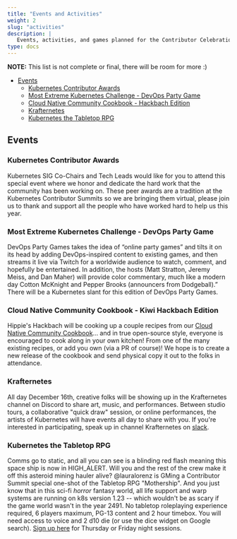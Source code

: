 ```yaml
---
title: "Events and Activities"
weight: 2
slug: "activities"
description: |
   Events, activities, and games planned for the Contributor Celebration
type: docs
---
```


**NOTE:** This list is not complete or final, there will be room for more :)
- [Events](#events)
  - [Kubernetes Contributor Awards](#kubernetes-contributor-awards)
  - [Most Extreme Kubernetes Challenge - DevOps Party Game](#most-extreme-kubernetes-challenge---devops-party-game)
  - [Cloud Native Community Cookbook - Hackbach Edition](#cloud-native-community-cookbook---kiwi-hackbach-edition)
  - [Krafternetes](#krafternetes)
  - [Kubernetes the Tabletop RPG](#kubernetes-the-tabletop-rpg)

## Events

### Kubernetes Contributor Awards

Kubernetes SIG Co-Chairs and Tech Leads would like for you to attend this special
event where we honor and dedicate the hard work that the community has been
working on. These peer awards are a tradition at the Kubernetes Contributor
Summits so we are bringing them virtual, please join us to thank and support all
the people who have worked hard to help us this year.

### Most Extreme Kubernetes Challenge - DevOps Party Game

DevOps Party Games takes the idea of “online party games” and tilts it on its
head by adding DevOps-inspired content to existing games, and then streams it
live via Twitch for a worldwide audience to watch, comment, and hopefully be
entertained. In addition, the hosts (Matt Stratton, Jeremy Meiss, and Dan Maher)
will provide color commentary, much like a modern day Cotton McKnight and
Pepper Brooks (announcers from Dodgeball).” There will be a Kubernetes slant
for this edition of DevOps Party Games.

 ### Cloud Native Community Cookbook - Kiwi Hackbach Edition
 
Hippie's Hackbach will be cooking up a couple recipes from our
[Cloud Native Community Cookbook](https://github.com/cncf/cloud-native-community-cookbook)...
and in true open-source style, everyone is encouraged to cook along in your own kitchen!
From one of the many existing recipes, or add you own (via a PR of course)! We hope is to
create a new release of the cookbook and send physical copy it out to the folks in attendance.

### Krafternetes

All day December 16th, creative folks will be showing up in the Krafternetes 
channel on Discord to share art, music, and performances. Between studio tours, 
a collaborative "quick draw" session, or online performances, the artists of
Kubernetes will have events all day to share with you.  If you're interested in
participating, speak up in channel Krafternetes on [slack].

### Kubernetes the Tabletop RPG

Comms go to static, and all you can see is a blinding red flash meaning this space 
ship is now in HIGH_ALERT. Will you and the rest of the crew make it off this 
asteroid mining hauler alive? @lauralorenz is GMing a Contributor Summit special 
one-shot of the Tabletop RPG "Mothership". And you just know that in this sci-fi 
_horror_ fantasy world, all life support and warp systems are running on k8s version 
1.23 -- which wouldn't be as scary if the game world wasn't in the year 2491. No 
tabletop roleplaying experience required, 6 players maximum, PG-13 content and 2 
hour timebox. You will need access to voice and 2 d10 die (or use the dice widget 
on Google search). [Sign up here] for Thursday or Friday night sessions.

[sign up here]: https://forms.gle/mJZ9HLZnTf1Jdv6i7
[Cloud Native Community Cookbook]: https://github.com/cncf/cloud-native-community-cookbook
[sign up]: https://forms.gle/wrRd4vM1t2LfUdxW6 
[slack]: https://slack.k8s.io
